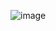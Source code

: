 ![image](https://github.com/janthony25/Nested-Loops-Rectangle/assets/151007316/dd0ca73b-d685-4ccd-9e5e-a6d6b7e6b5cf)
